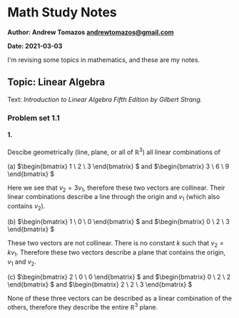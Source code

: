 # Math Study Notes

**Author: Andrew Tomazos <andrewtomazos@gmail.com>**

**Date: 2021-03-03**

I'm revising some topics in mathematics, and these are my notes.

## Topic: Linear Algebra

Text: *Introduction to Linear Algebra Fifth Edition by Gilbert Strang.*

### Problem set 1.1

#### 1.

Descibe geometrically (line, plane, or all of $\mathbb{R}^3$) all linear combinations of

(a) $\begin{bmatrix} 1 \\ 2 \\ 3 \end{bmatrix} $ and $\begin{bmatrix} 3 \\ 6 \\ 9 \end{bmatrix} $

Here we see that $v_2 = 3v_1$, therefore these two vectors are collinear.  Their linear combinations describe a line through the origin and $v_1$ (which also contains $v_2$).

(b) $\begin{bmatrix} 1 \\ 0 \\ 0 \end{bmatrix} $ and $\begin{bmatrix} 0 \\ 2 \\ 3 \end{bmatrix} $

These two vectors are not collinear.  There is no constant $k$ such that $v_2 = kv_1$.  Therefore these two vectors describe a plane that contains the origin, $v_1$ and $v_2$.

(c) $\begin{bmatrix} 2 \\ 0 \\ 0 \end{bmatrix} $ and $\begin{bmatrix} 0 \\ 2 \\ 2 \end{bmatrix} $ and $\begin{bmatrix} 2 \\ 2 \\ 3 \end{bmatrix} $

None of these three vectors can be described as a linear combination of the others, therefore they describe the entire $\mathbb{R}^3$ plane.

